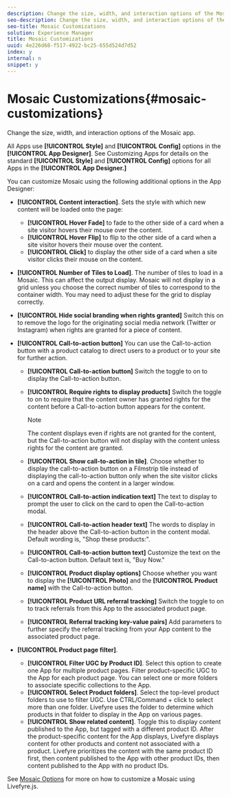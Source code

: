```yaml
---
description: Change the size, width, and interaction options of the Mosaic app.
seo-description: Change the size, width, and interaction options of the Mosaic app.
seo-title: Mosaic Customizations
solution: Experience Manager
title: Mosaic Customizations
uuid: 4e226d68-f517-4922-bc25-655d524d7d52
index: y
internal: n
snippet: y
---
```


# Mosaic Customizations{#mosaic-customizations}

Change the size, width, and interaction options of the Mosaic app.

 All Apps use **[!UICONTROL Style]** and **[!UICONTROL Config]** options in the **[!UICONTROL App Designer]**. See Customizing Apps for details on the standard **[!UICONTROL Style]** and **[!UICONTROL Config]** options for all Apps in the **[!UICONTROL App Designer.]**

You can customize Mosaic using the following additional options in the App Designer:

* **[!UICONTROL Content interaction]**. Sets the style with which new content will be loaded onto the page:

    * **[!UICONTROL Hover Fade]** to fade to the other side of a card when a site visitor hovers their mouse over the content.
    * **[!UICONTROL Hover Flip]** to flip to the other side of a card when a site visitor hovers their mouse over the content.
    * **[!UICONTROL Click]** to display the other side of a card when a site visitor clicks their mouse on the content.

* **[!UICONTROL Number of Tiles to Load]**. The number of tiles to load in a Mosaic. This can affect the output display. Mosaic will not display in a grid unless you choose the correct number of tiles to correspond to the container width. You may need to adjust these for the grid to display correctly. 
* **[!UICONTROL Hide social branding when rights granted]** Switch this on to remove the logo for the originating social media network (Twitter or Instagram) when rights are granted for a piece of content. 

* **[!UICONTROL Call-to-action button]** You can use the Call-to-action button with a product catalog to direct users to a product or to your site for further action.

    * **[!UICONTROL Call-to-action button]** Switch the toggle to on to display the Call-to-action button.
    
    * **[!UICONTROL Require rights to display products]** Switch the toggle to on to require that the content owner has granted rights for the content before a Call-to-action button appears for the content.

      >[!NOTE]
      >
      >The content displays even if rights are not granted for the content, but the Call-to-action button will not display with the content unless rights for the content are granted.

    * **[!UICONTROL Show call-to-action in tile]**. Choose whether to display the call-to-action button on a Filmstrip tile instead of displaying the call-to-action button only when the site visitor clicks on a card and opens the content in a larger window.
    * **[!UICONTROL Call-to-action indication text]** The text to display to prompt the user to click on the card to open the Call-to-action modal.
    
    * **[!UICONTROL Call-to-action header text]** The words to display in the header above the Call-to-action button in the content modal. Default wording is, "Shop these products:".
    
    * **[!UICONTROL Call-to-action button text]** Customize the text on the Call-to-action button. Default text is, "Buy Now."
    
    * **[!UICONTROL Product display options]** Choose whether you want to display the **[!UICONTROL Photo]** and the **[!UICONTROL Product name]** with the Call-to-action button. 
    
    * **[!UICONTROL Product URL referral tracking]** Switch the toggle to on to track referrals from this App to the associated product page. 
    
    * **[!UICONTROL Referral tracking key-value pairs]** Add parameters to further specify the referral tracking from your App content to the associated product page.

* **[!UICONTROL Product page filter]**.

    * **[!UICONTROL Filter UGC by Product ID]**. Select this option to create one App for multiple product pages. Filter product-specific UGC to the App for each product page. You can select one or more folders to associate specific collections to the App.
    * **[!UICONTROL Select Product folders]**. Select the top-level product folders to use to filter UGC. Use CTRL/Command + click to select more than one folder. Livefyre uses the folder to determine which products in that folder to display in the App on various pages.
    * **[!UICONTROL Show related content]**. Toggle this to display content published to the App, but tagged with a different product ID. After the product-specific content for the App displays, Livefyre displays content for other products and content not associated with a product. Livefyre prioritizes the content with the same product ID first, then content published to the App with other product IDs, then content published to the App with no product IDs.

See [Mosaic Options](/help/implementation/c-getting-started/c-implementation-process/c-using-livefyre.js-to-create-customize-and-use-apps-on-your-site.md) for more on how to customize a Mosaic using Livefyre.js.
